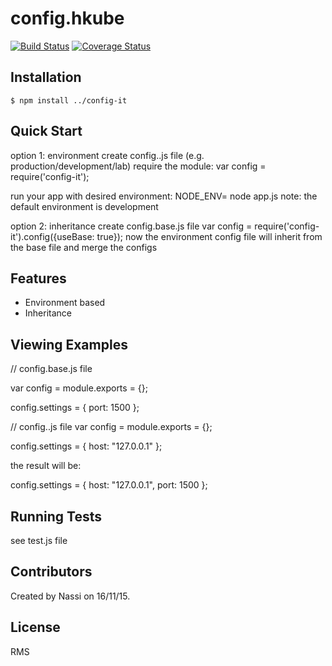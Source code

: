 # config.hkube

[![Build Status](https://travis-ci.org/kube-HPC/config.hkube.svg?branch=master)](https://travis-ci.org/kube-HPC/config.hkube)
[![Coverage Status](https://coveralls.io/repos/github/kube-HPC/config.hkube/badge.svg?branch=master)](https://coveralls.io/github/kube-HPC/config.hkube?branch=master)


## Installation

    $ npm install ../config-it

## Quick Start

 option 1: environment
 create config.<environment>.js file (e.g. production/development/lab)
 require the module:
 var config = require('config-it');

 run your app with desired environment: NODE_ENV=<environment> node app.js
 note: the default environment is development

 option 2: inheritance
 create config.base.js file
 var config = require('config-it').config({useBase: true});
 now the environment config file will inherit from the base file and merge the configs

## Features

  * Environment based
  * Inheritance

## Viewing Examples

// config.base.js file

var config = module.exports = {};

config.settings = {
    port: 1500
};

// config.<environment>.js file
var config = module.exports = {};

config.settings = {
    host: "127.0.0.1"
};

the result will be:

config.settings = {
    host: "127.0.0.1",
    port: 1500
};


## Running Tests

see test.js file

## Contributors

Created by Nassi on 16/11/15.

## License

RMS
